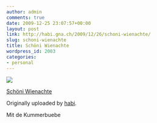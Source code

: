 ```yaml
---
author: admin
comments: true
date: 2009-12-25 23:07:57+00:00
layout: post
link: http://habi.gna.ch/2009/12/26/schoni-wienachte/
slug: schoni-wienachte
title: Schöni Wienachte
wordpress_id: 2003
categories:
- personal
---
```



 [![](http://farm3.static.flickr.com/2601/4213684427_172ea85f8f_m.jpg)](http://www.flickr.com/photos/habi/4213684427/)
   

 
  [Schöni Wienachte](http://www.flickr.com/photos/habi/4213684427/)
    

  Originally uploaded by [habi](http://www.flickr.com/people/habi/).
 



Mit de Kummerbuebe
  

